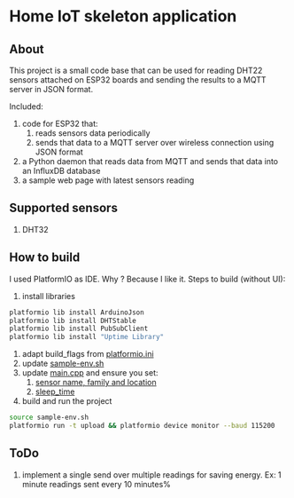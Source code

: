 # Home IoT skeleton application

## About
This project is a small code base that can be used for reading DHT22 sensors attached on ESP32 boards and sending the results to a MQTT server in JSON format.

Included:
1. code for ESP32 that:
   1. reads sensors data periodically
   1. sends that data to a MQTT server over wireless connection using JSON format
1. a Python daemon that reads data from MQTT and sends that data into an InfluxDB database
1. a sample web page with latest sensors reading

## Supported sensors
1. DHT32

## How to build
I used PlatformIO as IDE. Why ? Because I like it. Steps to build (without UI):
1. install libraries
```bash
platformio lib install ArduinoJson
platformio lib install DHTStable
platformio lib install PubSubClient
platformio lib install "Uptime Library"
```
1. adapt build_flags from [platformio.ini](https://github.com/iot-esp32/with-dht22/blob/main/platformio.ini)
1. update [sample-env.sh](https://github.com/iot-esp32/with-dht22/blob/main/sample-env.sh)
1. update [main.cpp](https://github.com/iot-esp32/with-dht22/blob/main/src/main.cpp) and ensure you set:
   1. [sensor name, family and location](https://github.com/iot-esp32/with-dht22/blob/main/src/main.cpp#L24)
   1. [sleep_time](https://github.com/iot-esp32/with-dht22/blob/main/src/main.cpp#L21)
1. build and run the project
```bash
source sample-env.sh
platformio run -t upload && platformio device monitor --baud 115200
```

## ToDo
1. implement a single send over multiple readings for saving energy. Ex: 1 minute readings sent every 10 minutes%
